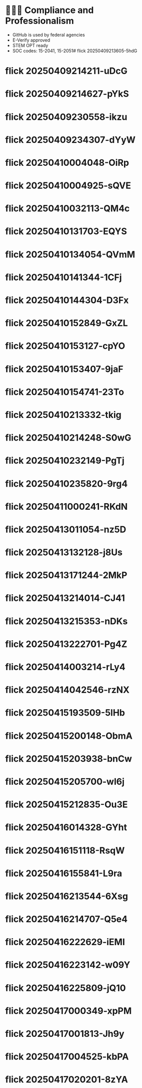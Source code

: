 # 🧑🏽‍💼 Compliance and Professionalism

- GitHub is used by federal agencies
- E-Verify approved
- STEM OPT ready
- SOC codes: 15-2041, 15-2051# flick 20250409213605-5hdG
# flick 20250409214211-uDcG
# flick 20250409214627-pYkS
# flick 20250409230558-ikzu
# flick 20250409234307-dYyW
# flick 20250410004048-OiRp
# flick 20250410004925-sQVE
# flick 20250410032113-QM4c
# flick 20250410131703-EQYS
# flick 20250410134054-QVmM
# flick 20250410141344-1CFj
# flick 20250410144304-D3Fx
# flick 20250410152849-GxZL
# flick 20250410153127-cpYO
# flick 20250410153407-9jaF
# flick 20250410154741-23To
# flick 20250410213332-tkig
# flick 20250410214248-S0wG
# flick 20250410232149-PgTj
# flick 20250410235820-9rg4
# flick 20250411000241-RKdN
# flick 20250413011054-nz5D
# flick 20250413132128-j8Us
# flick 20250413171244-2MkP
# flick 20250413214014-CJ41
# flick 20250413215353-nDKs
# flick 20250413222701-Pg4Z
# flick 20250414003214-rLy4
# flick 20250414042546-rzNX
# flick 20250415193509-5lHb
# flick 20250415200148-ObmA
# flick 20250415203938-bnCw
# flick 20250415205700-wl6j
# flick 20250415212835-Ou3E
# flick 20250416014328-GYht
# flick 20250416151118-RsqW
# flick 20250416155841-L9ra
# flick 20250416213544-6Xsg
# flick 20250416214707-Q5e4
# flick 20250416222629-iEMI
# flick 20250416223142-w09Y
# flick 20250416225809-jQ10
# flick 20250417000349-xpPM
# flick 20250417001813-Jh9y
# flick 20250417004525-kbPA
# flick 20250417020201-8zYA

